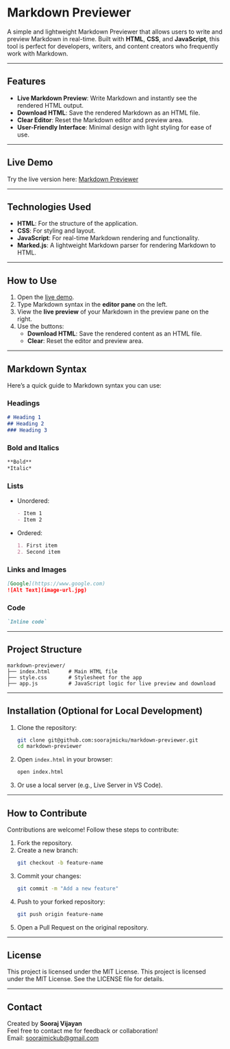 

# Markdown Previewer

A simple and lightweight Markdown Previewer that allows users to write and preview Markdown in real-time. Built with **HTML**, **CSS**, and **JavaScript**, this tool is perfect for developers, writers, and content creators who frequently work with Markdown.


---

## **Features**
- **Live Markdown Preview**: Write Markdown and instantly see the rendered HTML output.
- **Download HTML**: Save the rendered Markdown as an HTML file.
- **Clear Editor**: Reset the Markdown editor and preview area.
- **User-Friendly Interface**: Minimal design with light styling for ease of use.

---

## **Live Demo**
Try the live version here: [Markdown Previewer](https://soorajmicku.github.io/markdown-previewer/)

---

## **Technologies Used**
- **HTML**: For the structure of the application.
- **CSS**: For styling and layout.
- **JavaScript**: For real-time Markdown rendering and functionality.
- **Marked.js**: A lightweight Markdown parser for rendering Markdown to HTML.

---

## **How to Use**
1. Open the [live demo](https://soorajmicku.github.io/markdown-previewer/).
2. Type Markdown syntax in the **editor pane** on the left.
3. View the **live preview** of your Markdown in the preview pane on the right.
4. Use the buttons:
   - **Download HTML**: Save the rendered content as an HTML file.
   - **Clear**: Reset the editor and preview area.

---

## **Markdown Syntax**
Here’s a quick guide to Markdown syntax you can use:

### **Headings**
```markdown
# Heading 1
## Heading 2
### Heading 3
```

### **Bold and Italics**
```markdown
**Bold**
*Italic*
```

### **Lists**
- Unordered:
  ```markdown
  - Item 1
  - Item 2
  ```
- Ordered:
  ```markdown
  1. First item
  2. Second item
  ```

### **Links and Images**
```markdown
[Google](https://www.google.com)
![Alt Text](image-url.jpg)
```

### **Code**
```markdown
`Inline code`
```

---

## **Project Structure**
```plaintext
markdown-previewer/
├── index.html      # Main HTML file
├── style.css       # Stylesheet for the app
├── app.js          # JavaScript logic for live preview and download
```

---

## **Installation (Optional for Local Development)**
1. Clone the repository:
   ```bash
   git clone git@github.com:soorajmicku/markdown-previewer.git
   cd markdown-previewer
   ```

2. Open `index.html` in your browser:
   ```bash
   open index.html
   ```

3. Or use a local server (e.g., Live Server in VS Code).

---

## **How to Contribute**
Contributions are welcome! Follow these steps to contribute:
1. Fork the repository.
2. Create a new branch:
   ```bash
   git checkout -b feature-name
   ```
3. Commit your changes:
   ```bash
   git commit -m "Add a new feature"
   ```
4. Push to your forked repository:
   ```bash
   git push origin feature-name
   ```
5. Open a Pull Request on the original repository.

---

## **License**
This project is licensed under the MIT License. This project is licensed under the MIT License. See the LICENSE file for details.

---

## **Contact**
Created by **Sooraj Vijayan**  
Feel free to contact me for feedback or collaboration!  
Email: soorajmickub@gmail.com
